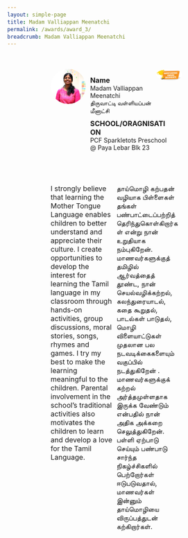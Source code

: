 ```yaml
---
layout: simple-page
title: Madam Valliappan Meenatchi
permalink: /awards/award_3/
breadcrumb: Madam Valliappan Meenatchi
---
```


<style>
    .wrapper {
        display: grid;
        margin-top: 50px;
        margin-left: 100px;
        margin-right: 100px;
        grid-template-columns: 10% 10% 10% 10% 10% 10% 10% 10% 10% 10%;
        grid-template-rows: 100px 100px auto ;
    }

   .item1 {
        grid-column-start: 1;
        grid-column-end: 4;
        grid-row-start: 1;
        grid-row-end: 3;
        /* text-align: center; */
        margin-right: 10px;
    }

   .item2 {
        grid-column-start: 4;
        grid-column-end: 9;
        grid-row-start: 1;
        grid-row-end: 2;
        /* text-align: center; */
    }

   .item3 {
        grid-column-start: 4;
        grid-column-end: 10;
        grid-row-start: 2;
        grid-row-end: 3;
        /* text-align: center; */
    }

   .item4 {
        grid-column-start: 9;
        grid-column-end: 11;
        grid-row-start: 1;
        grid-row-end: 2;
        /* text-align: center; */
    }

   .item5 {
        grid-column-start: 1;
        grid-column-end: 6;
        grid-row-start: 3;
        grid-row-end: 4;
        margin-top: 50px;
        /* text-align: center; */
    }

   .item6 {
        grid-column-start: 6;
        grid-column-end: 11;
        grid-row-start: 3;
        grid-row-end: 4;
        margin-top: 50px;
        /* text-align: center; */
    }
</style>

<div class="wrapper">
        <div class="item1">
            <img style="border-radius: 50%; width: 100%;" src="/images/Madam Valliappan Meenatchi_square.jpg">
        </div>

   <div class="item2">
                <p style="font-weight: bold;margin-bottom: 0px;font-size: 16px">Name</p>
                <p style="margin-top: 0px;font-size: 14px;">
                  Madam Valliappan Meenatchi<br>
                திருவாட்டி வள்ளியப்பன் மீனாட்சி</p>
        </div>

   <div class="item3">
                <p style="font-weight: bold;margin-bottom: 0px;font-size: 16px">SCHOOL/ORAGNISATION</p>
                <p style="margin-top: 0px;font-size: 14px;">
                  PCF Sparkletots Preschool @ Paya Lebar Blk 23
  </p>
        </div>

   <div class="item4">
                <img style="border-radius: 50%; width: 200px;" src="/images/Outstanding.PNG">
   </div>

   <div class="item5">
            <p style="margin-right: 10px;font-size: 16px;">
              I strongly believe that learning the Mother Tongue Language enables children to better understand and appreciate their culture. I create opportunities to develop the interest for learning the Tamil language in my classroom through hands-on activities, group discussions, moral stories, songs, rhymes and games. I try my best to make the learning meaningful to the children. Parental involvement in the school’s traditional activities also motivates the children to learn and develop a love for the Tamil Language.  
                </p>
        </div>

   <div class="item6">
                <p style="margin-right: 10px;font-size: 16px;">
                  தாய்மொழி கற்பதன் வழியாக பிள்ளைகள் தங்கள் பண்பாட்டைப்பற்றித் தெரிந்துகொள்கிறார்கள் என்று நான் உறுதியாக நம்புகிறேன்.   மாணவர்களுக்குத் தமிழில் ஆர்வத்தைத் தூண்ட, நான் செயல்வழிக்கற்றல், கலந்துரையாடல், கதை கூறுதல், பாடல்கள் பாடுதல், மொழி விளையாட்டுகள் முதலான பல நடவடிக்கைகளையும் வகுப்பில் நடத்துகிறேன் .   மாணவர்களுக்குக் கற்றல் அர்த்தமுள்ளதாக இருக்க வேண்டும் என்பதில்  நான் அதிக அக்கறை செலுத்துகிறேன். பள்ளி ஏற்பாடு செய்யும்   பண்பாடு சார்ந்த  நிகழ்ச்சிகளில் பெற்றோர்கள் ஈடுபடுவதால்,   மாணவர்கள் இன்னும் தாய்மொழியை விருப்பத்துடன் கற்கிறார்கள்.
                    </p>
        </div>
</div>
